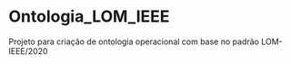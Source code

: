# Ontologia_LOM_IEEE
Projeto para criação de ontologia operacional com base no padrão LOM-IEEE/2020
